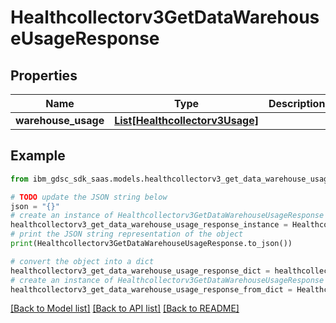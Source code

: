 # Healthcollectorv3GetDataWarehouseUsageResponse


## Properties

Name | Type | Description | Notes
------------ | ------------- | ------------- | -------------
**warehouse_usage** | [**List[Healthcollectorv3Usage]**](Healthcollectorv3Usage.md) |  | [optional] 

## Example

```python
from ibm_gdsc_sdk_saas.models.healthcollectorv3_get_data_warehouse_usage_response import Healthcollectorv3GetDataWarehouseUsageResponse

# TODO update the JSON string below
json = "{}"
# create an instance of Healthcollectorv3GetDataWarehouseUsageResponse from a JSON string
healthcollectorv3_get_data_warehouse_usage_response_instance = Healthcollectorv3GetDataWarehouseUsageResponse.from_json(json)
# print the JSON string representation of the object
print(Healthcollectorv3GetDataWarehouseUsageResponse.to_json())

# convert the object into a dict
healthcollectorv3_get_data_warehouse_usage_response_dict = healthcollectorv3_get_data_warehouse_usage_response_instance.to_dict()
# create an instance of Healthcollectorv3GetDataWarehouseUsageResponse from a dict
healthcollectorv3_get_data_warehouse_usage_response_from_dict = Healthcollectorv3GetDataWarehouseUsageResponse.from_dict(healthcollectorv3_get_data_warehouse_usage_response_dict)
```
[[Back to Model list]](../README.md#documentation-for-models) [[Back to API list]](../README.md#documentation-for-api-endpoints) [[Back to README]](../README.md)


